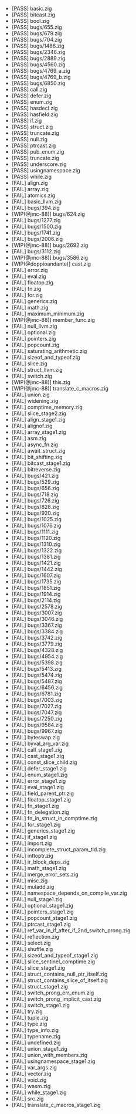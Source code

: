 - [PASS] basic.zig
- [PASS] bitcast.zig
- [PASS] bool.zig
- [PASS] bugs/655.zig
- [PASS] bugs/679.zig
- [PASS] bugs/704.zig
- [PASS] bugs/1486.zig
- [PASS] bugs/2346.zig
- [PASS] bugs/2889.zig
- [PASS] bugs/4560.zig
- [PASS] bugs/4769_a.zig
- [PASS] bugs/4769_b.zig
- [PASS] bugs/6850.zig
- [PASS] call.zig
- [PASS] defer.zig
- [PASS] enum.zig
- [PASS] hasdecl.zig
- [PASS] hasfield.zig
- [PASS] if.zig
- [PASS] struct.zig
- [PASS] truncate.zig
- [PASS] null.zig
- [PASS] ptrcast.zig
- [PASS] pub_enum.zig
- [PASS] truncate.zig
- [PASS] underscore.zig
- [PASS] usingnamespace.zig
- [PASS] while.zig
- [FAIL] align.zig
- [FAIL] array.zig
- [FAIL] atomics.zig
- [FAIL] basic_llvm.zig
- [FAIL] bugs/394.zig
- [WIP(@jmc-88)] bugs/624.zig
- [FAIL] bugs/1277.zig
- [FAIL] bugs/1500.zig
- [FAIL] bugs/1741.zig
- [FAIL] bugs/2006.zig
- [WIP(@jmc-88)] bugs/2692.zig
- [FAIL] bugs/3112.zig
- [WIP(@jmc-88)] bugs/3586.zig
- [WIP(@doppioandante)] cast.zig
- [FAIL] error.zig
- [FAIL] eval.zig
- [FAIL] floatop.zig
- [FAIL] fn.zig
- [FAIL] for.zig
- [FAIL] generics.zig
- [FAIL] math.zig
- [FAIL] maximum_minimum.zig
- [WIP(@jmc-88)] member_func.zig
- [FAIL] null_llvm.zig
- [FAIL] optional.zig
- [FAIL] pointers.zig
- [FAIL] popcount.zig
- [FAIL] saturating_arithmetic.zig
- [FAIL] sizeof_and_typeof.zig
- [FAIL] slice.zig
- [FAIL] struct_llvm.zig
- [FAIL] switch.zig
- [WIP(@jmc-88)] this.zig
- [WIP(@jmc-88)] translate_c_macros.zig
- [FAIL] union.zig
- [FAIL] widening.zig
- [FAIL] comptime_memory.zig
- [FAIL] slice_stage2.zig
- [FAIL] align_stage1.zig
- [FAIL] alignof.zig
- [FAIL] array_stage1.zig
- [FAIL] asm.zig
- [FAIL] async_fn.zig
- [FAIL] await_struct.zig
- [FAIL] bit_shifting.zig
- [FAIL] bitcast_stage1.zig
- [FAIL] bitreverse.zig
- [FAIL] bugs/421.zig
- [FAIL] bugs/529.zig
- [FAIL] bugs/656.zig
- [FAIL] bugs/718.zig
- [FAIL] bugs/726.zig
- [FAIL] bugs/828.zig
- [FAIL] bugs/920.zig
- [FAIL] bugs/1025.zig
- [FAIL] bugs/1076.zig
- [FAIL] bugs/1111.zig
- [FAIL] bugs/1120.zig
- [FAIL] bugs/1310.zig
- [FAIL] bugs/1322.zig
- [FAIL] bugs/1381.zig
- [FAIL] bugs/1421.zig
- [FAIL] bugs/1442.zig
- [FAIL] bugs/1607.zig
- [FAIL] bugs/1735.zig
- [FAIL] bugs/1851.zig
- [FAIL] bugs/1914.zig
- [FAIL] bugs/2114.zig
- [FAIL] bugs/2578.zig
- [FAIL] bugs/3007.zig
- [FAIL] bugs/3046.zig
- [FAIL] bugs/3367.zig
- [FAIL] bugs/3384.zig
- [FAIL] bugs/3742.zig
- [FAIL] bugs/3779.zig
- [FAIL] bugs/4328.zig
- [FAIL] bugs/4954.zig
- [FAIL] bugs/5398.zig
- [FAIL] bugs/5413.zig
- [FAIL] bugs/5474.zig
- [FAIL] bugs/5487.zig
- [FAIL] bugs/6456.zig
- [FAIL] bugs/6781.zig
- [FAIL] bugs/7003.zig
- [FAIL] bugs/7027.zig
- [FAIL] bugs/7047.zig
- [FAIL] bugs/7250.zig
- [FAIL] bugs/9584.zig
- [FAIL] bugs/9967.zig
- [FAIL] byteswap.zig
- [FAIL] byval_arg_var.zig
- [FAIL] call_stage1.zig
- [FAIL] cast_stage1.zig
- [FAIL] const_slice_child.zig
- [FAIL] defer_stage1.zig
- [FAIL] enum_stage1.zig
- [FAIL] error_stage1.zig
- [FAIL] eval_stage1.zig
- [FAIL] field_parent_ptr.zig
- [FAIL] floatop_stage1.zig
- [FAIL] fn_stage1.zig
- [FAIL] fn_delegation.zig
- [FAIL] fn_in_struct_in_comptime.zig
- [FAIL] for_stage1.zig
- [FAIL] generics_stage1.zig
- [FAIL] if_stage1.zig
- [FAIL] import.zig
- [FAIL] incomplete_struct_param_tld.zig
- [FAIL] inttoptr.zig
- [FAIL] ir_block_deps.zig
- [FAIL] math_stage1.zig
- [FAIL] merge_error_sets.zig
- [FAIL] misc.zig
- [FAIL] muladd.zig
- [FAIL] namespace_depends_on_compile_var.zig
- [FAIL] null_stage1.zig
- [FAIL] optional_stage1.zig
- [FAIL] pointers_stage1.zig
- [FAIL] popcount_stage1.zig
- [FAIL] ptrcast_stage1.zig
- [FAIL] ref_var_in_if_after_if_2nd_switch_prong.zig
- [FAIL] reflection.zig
- [FAIL] select.zig
- [FAIL] shuffle.zig
- [FAIL] sizeof_and_typeof_stage1.zig
- [FAIL] slice_sentinel_comptime.zig
- [FAIL] slice_stage1.zig
- [FAIL] struct_contains_null_ptr_itself.zig
- [FAIL] struct_contains_slice_of_itself.zig
- [FAIL] struct_stage1.zig
- [FAIL] switch_prong_err_enum.zig
- [FAIL] switch_prong_implicit_cast.zig
- [FAIL] switch_stage1.zig
- [FAIL] try.zig
- [FAIL] tuple.zig
- [FAIL] type.zig
- [FAIL] type_info.zig
- [FAIL] typename.zig
- [FAIL] undefined.zig
- [FAIL] union_stage1.zig
- [FAIL] union_with_members.zig
- [FAIL] usingnamespace_stage1.zig
- [FAIL] var_args.zig
- [FAIL] vector.zig
- [FAIL] void.zig
- [FAIL] wasm.zig
- [FAIL] while_stage1.zig
- [FAIL] src.zig
- [FAIL] translate_c_macros_stage1.zig

